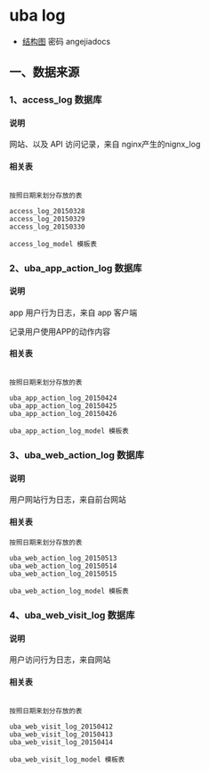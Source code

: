 # uba log

- [结构图](http://www.processon.com/view/link/5549cb4ae4b0cc33deaed814) 密码 angejiadocs

## 一、数据来源


### 1、access_log 数据库

#### 说明

网站、以及 API 访问记录，来自 nginx产生的nignx_log

#### 相关表

```

按照日期来划分存放的表

access_log_20150328
access_log_20150329
access_log_20150330

access_log_model 模板表

```

### 2、uba_app_action_log 数据库

#### 说明

app 用户行为日志，来自 app 客户端

记录用户使用APP的动作内容

#### 相关表

```

按照日期来划分存放的表

uba_app_action_log_20150424
uba_app_action_log_20150425
uba_app_action_log_20150426

uba_app_action_log_model 模板表

```

### 3、uba_web_action_log 数据库

#### 说明

用户网站行为日志，来自前台网站

#### 相关表

```
按照日期来划分存放的表

uba_web_action_log_20150513
uba_web_action_log_20150514
uba_web_action_log_20150515

uba_web_action_log_model 模板表
```

### 4、uba_web_visit_log 数据库

#### 说明

用户访问行为日志，来自网站

#### 相关表

```

按照日期来划分存放的表

uba_web_visit_log_20150412
uba_web_visit_log_20150413
uba_web_visit_log_20150414

uba_web_visit_log_model 模板表

```

